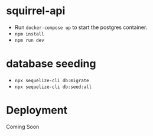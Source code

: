 # squirrel-api

- Run `docker-compose up` to start the postgres container.
- `npm install`
- `npm run dev`

# database seeding

- `npx sequelize-cli db:migrate`
- `npx sequelize-cli db:seed:all`

# Deployment

Coming Soon

